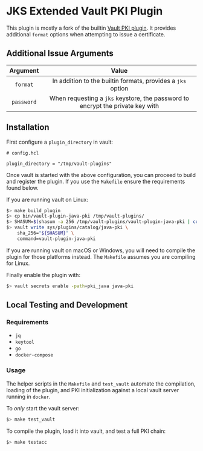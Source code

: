 # JKS Extended Vault PKI Plugin

This plugin is mostly a fork of the builtin [Vault PKI plugin](https://github.com/hashicorp/vault/tree/master/builtin/logical/pki).
It provides additional `format` options when attempting to issue a certificate.

## Additional Issue Arguments

|Argument|Value|
|:------:|:----:|
|`format`| In addition to the builtin formats, provides a `jks` option|
|`password`| When requesting a `jks` keystore, the password to encrypt the private key with|

## Installation

First configure a `plugin_directory` in vault:

```hcl
# config.hcl

plugin_directory = "/tmp/vault-plugins"
```

Once vault is started with the above configuration, you can proceed to build and register the plugin. If you use the `Makefile` ensure the requirements found below.

If you are running vault on Linux:

```bash
$> make build_plugin
$> cp bin/vault-plugin-java-pki /tmp/vault-plugins/
$> SHASUM=$(shasum -a 256 /tmp/vault-plugins/vault-plugin-java-pki | cut -d ' ' -f1)
$> vault write sys/plugins/catalog/java-pki \
    sha_256="${SHASUM}" \
    command=vault-plugin-java-pki
```

If you are running vault on macOS or Windows, you will need to compile the plugin for those platforms instead. The `Makefile` assumes you are compiling for Linux.

Finally enable the plugin with:

```bash
$> vault secrets enable -path=pki_java java-pki
```

## Local Testing and Development

### Requirements

 - `jq`
 - `keytool`
 - `go`
 - `docker-compose`

### Usage

The helper scripts in the `Makefile` and `test_vault` automate the compilation, loading of the plugin, and PKI initialization against a local vault server running in `docker`.

To *only* start the vault server:

```bash
$> make test_vault
```

To compile the plugin, load it into vault, and test a full PKI chain:

```bash
$> make testacc
```
